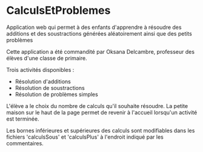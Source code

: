 # CalculsEtProblemes
Application web qui permet à des enfants d'apprendre à résoudre des additions et des soustractions générées aléatoirement ainsi que des petits problèmes

Cette application a été commandité par Oksana Delcambre, professeur des élèves d'une classe de primaire.

Trois activités disponibles :
  - Résolution d'additions
  - Résolution de soustractions
  - Résolution de problèmes simples
  
L'élève a le choix du nombre de calculs qu'il souhaite résoudre.
La petite maison sur le haut de la page permet de revenir à l'accueil lorsqu'un activité est terminée.

Les bornes inférieures et supérieures des calculs sont modifiables dans les fichiers 'calculsSous' et 'calculsPlus' à l'endroit indiqué par les commentaires.

